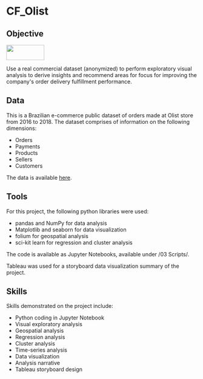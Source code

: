 # CF_Olist
## Objective
<img src="https://github.com/robertdavies412/CF_Olist/assets/152107027/6874dfbf-df25-4f15-aba7-b403033f947a.type" width="100" height="40">


Use a real commercial dataset (anonymized) to perform exploratory visual analysis to derive insights and recommend areas for focus for improving the company's order delivery fulfillment performance.
## Data
This is a Brazilian e-commerce public dataset of orders made at Olist store from 2016 to 2018. The dataset comprises of information on the following dimensions:
* Orders
* Payments
* Products
* Sellers
* Customers

The data is available [here](https://www.kaggle.com/datasets/olistbr/brazilian-ecommerce). 
## Tools
For this project, the following python libraries were used:
* pandas and NumPy for data analysis
* Matplotlib and seaborn for data visualization
* folium for geospatial analysis
* sci-kit learn for regression and cluster analysis

The code is available as Jupyter Notebooks, available under /03 Scripts/.

Tableau was used for a storyboard data visualization summary of the project.
## Skills
Skills demonstrated on the project include:
* Python coding in Jupyter Notebook
* Visual exploratory analysis
* Geospatial analysis
* Regression analysis
* Cluster analysis
* Time-series analysis
* Data visualization
* Analysis narrative
* Tableau storyboard design
